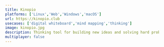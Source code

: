 ```yaml
---
title: Kinopio
platforms: ['Linux','Web','Windows','macOS']
url: https://kinopio.club
usecases: ['digital whiteboard','mind mapping','thinking']
image: kinopio.jpg
description: Thinking tool for building new ideas and solving hard problems.
multiplayer: false
---
```

